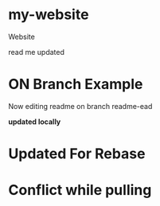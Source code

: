 # my-website
Website


read me updated

# ON Branch Example

Now editing readme on branch readme-ead

__updated locally__

# Updated For Rebase

# Conflict while pulling
